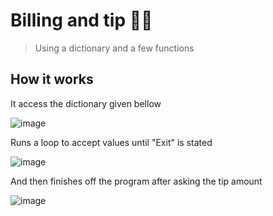 # Billing and tip 🧾💵 

>Using a dictionary and a few functions

## How it works
It access the dictionary given bellow

![image](https://github.com/user-attachments/assets/ef22a30d-84f9-4964-af68-6d2c67f94e81)

Runs a loop to accept values until "Exit" is stated

![image](https://github.com/user-attachments/assets/77c777b1-ba96-4de8-bfcf-3ef6222d5c1e)

And then finishes off the program after asking the tip amount

![image](https://github.com/user-attachments/assets/b538a17f-4f73-4998-8a5a-4be80337a961)
